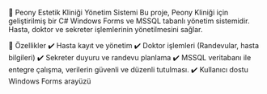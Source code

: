 🏥 Peony Estetik Kliniği Yönetim Sistemi
Bu proje, Peony Kliniği için geliştirilmiş bir C# Windows Forms ve MSSQL tabanlı yönetim sistemidir.
Hasta, doktor ve sekreter işlemlerinin yönetilmesini sağlar.

🚀 Özellikler
✔️ Hasta kayıt ve yönetim
✔️ Doktor işlemleri (Randevular, hasta bilgileri)
✔️ Sekreter duyuru ve randevu planlama
✔️ MSSQL veritabanı ile entegre çalışma, verilerin güvenli ve düzenli tutulması.
✔️ Kullanıcı dostu Windows Forms arayüzü


